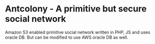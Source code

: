 # Antcolony - A primitive but secure social network
Amazon S3 enabled primitive social network written in PHP, JS and uses oracle DB. But can be modified to use AWS oracle DB as well.

